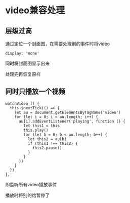 # video兼容处理

## 层级过高

通过定位一个封面图，在需要处理别的事件时将video

```
display: 'none'
```

同时将封面图显示出来



处理完再恢复原样





## 同时只播放一个视频

```
watchVideo () {
  this.$nextTick(() => {
    let au = document.getElementsByTagName('video')
    for (let i = 0; i < au.length; i++) {
      au[i].addEventListener('playing', function () {
        let this1 = this
        this.play()
        for (let b = 0; b < au.length; b++) {
          let this2 = au[b]
          if (this1 !== this2) {
            this2.pause()
          }
        }
      })
    }
  })
},
```



即监听所有video播放事件

播放时将别的给暂停了
